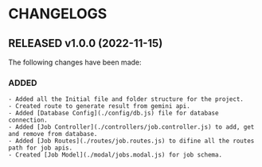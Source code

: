 # CHANGELOGS

## RELEASED v1.0.0 (2022-11-15)

The following changes have been made:

### ADDED

    - Added all the Initial file and folder structure for the project.
    - Created route to generate result from gemini api.
    - Added [Database Config](./config/db.js) file for database connection.
    - Added [Job Controller](./controllers/job.controller.js) to add, get and remove from database.
    - Added [Job Routes](./routes/job.routes.js) to difine all the routes path for job apis.
    - Created [Job Model](./modal/jobs.modal.js) for job schema.
    
